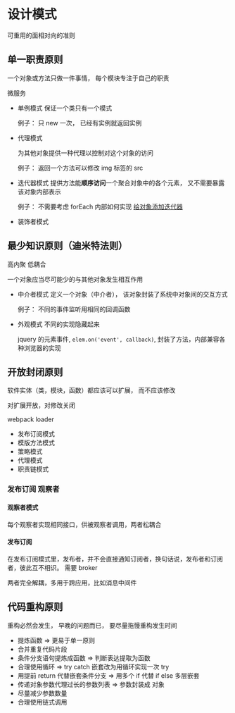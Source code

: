 # 设计模式

可重用的面相对向的准则

## 单一职责原则

一个对象或方法只做一件事情， 每个模块专注于自己的职责

微服务

- 单例模式
  保证一个类只有一个模式

  例子： 只 new 一次， 已经有实例就返回实例

- 代理模式

  为其他对象提供一种代理以控制对这个对象的访问

  例子： 返回一个方法可以修改 img 标签的 src

- 迭代器模式
  提供方法能**顺序访问**一个聚合对象中的各个元素， 又不需要暴露该对象内部表示

  例子： 不需要考虑 forEach 内部如何实现
  [给对象添加迭代器](/js/对象.html#for-of)

- 装饰者模式

## 最少知识原则（迪米特法则）

高内聚 低耦合

一个对象应当尽可能少的与其他对象发生相互作用

- 中介者模式
  定义一个对象（中介者）， 该对象封装了系统中对象间的交互方式

  例子： 不同的事件监听用相同的回调函数

- 外观模式
  不同的实现隐藏起来

  jquery 的元素事件, `elem.on('event', callback)`, 封装了方法，内部兼容各种浏览器的实现

## 开放封闭原则

软件实体（类，模块，函数）都应该可以扩展， 而不应该修改

对扩展开放，对修改关闭

webpack loader

- 发布订阅模式
- 模版方法模式
- 策略模式
- 代理模式
- 职责链模式

### 发布订阅 观察者

#### 观察者模式

每个观察者实现相同接口，供被观察者调用，两者松耦合

#### 发布订阅

在发布订阅模式里，发布者，并不会直接通知订阅者，换句话说，发布者和订阅者，彼此互不相识。 需要 broker

两者完全解耦，多用于跨应用，比如消息中间件

## 代码重构原则

重构必然会发生， 早晚的问题而已， 要尽量拖慢重构发生时间

- 提炼函数 => 更易于单一原则
- 合并重复代码片段
- 条件分支语句提炼成函数 => 判断表达提取为函数
- 合理使用循环 => try catch 嵌套改为用循环实现一次 try
- 用提前 return 代替嵌套条件分支 => 用多个 if 代替 if else 多层嵌套
- 传递对象参数代理过长的参数列表 => 参数封装成 对象
- 尽量减少参数数量
- 合理使用链式调用
